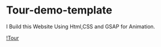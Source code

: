 # Tour-demo-template

I Build this Website Using Html,CSS and GSAP for Animation.

[!Tour](https://github.com/AzamCodes/Tour-demo-template/assets/121885327/17314f87-bbd7-4a93-9b38-dd667dc0145d)
